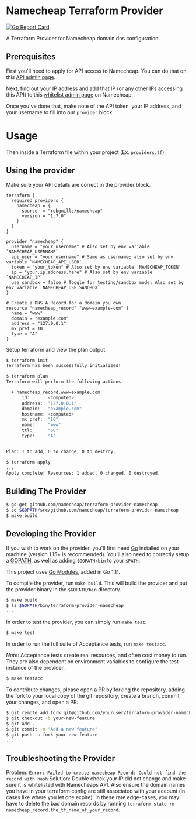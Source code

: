 # Namecheap Terraform Provider

[![Go Report Card](https://goreportcard.com/badge/github.com/namecheap/terraform-provider-namecheap)](https://goreportcard.com/report/github.com/namecheap/terraform-provider-namecheap)

A Terraform Provider for Namecheap domain dns configuration.

## Prerequisites

First you'll need to apply for API access to Namecheap. You can do that on this [API admin page](https://ap.www.namecheap.com/settings/tools/apiaccess/).

Next, find out your IP address and add that IP (or any other IPs accessing this API) to this [whitelist admin page](https://ap.www.namecheap.com/settings/tools/apiaccess/whitelisted-ips) on Namecheap.

Once you've done that, make note of the API token, your IP address, and your username to fill into our `provider` block.

# Usage

Then inside a Terraform file within your project (Ex. `providers.tf`):

## Using the provider

Make sure your API details are correct in the provider block.

```hcl
terraform {
  required_providers {
    namecheap = {
      source  = "robgmills/namecheap"
      version = "1.7.0"
    }
  }
}

provider "namecheap" {
  username = "your_username" # Also set by env variable `NAMECHEAP_USERNAME`
  api_user = "your_username" # Same as username; also set by env variable `NAMECHEAP_API_USER`
  token = "your_token" # Also set by env variable `NAMECHEAP_TOKEN`
  ip = "your.ip.address.here" # Also set by env variable `NAMECHEAP_IP`
  use_sandbox = false # Toggle for testing/sandbox mode; Also set by env variable `NAMECHEAP_USE_SANDBOX`
}

# Create a DNS A Record for a domain you own
resource "namecheap_record" "www-example-com" {
  name = "www"
  domain = "example.com"
  address = "127.0.0.1"
  mx_pref = 10
  type = "A"
}
```

Setup terraform and view the plan output.

```bash
$ terraform init
Terraform has been successfully initialized!

$ terraform plan
Terraform will perform the following actions:

  + namecheap_record.www-example.com
      id:       <computed>
      address:  "127.0.0.1"
      domain:   "example.com"
      hostname: <computed>
      mx_pref:  "10"
      name:     "www"
      ttl:      "60"
      type:     "A"


Plan: 1 to add, 0 to change, 0 to destroy.

$ terraform apply
...
Apply complete! Resources: 1 added, 0 changed, 0 destroyed.
```

Building The Provider
---------------------

```bash
$ go get github.com/namecheap/terraform-provider-namecheap
$ cd $GOPATH/src/github.com/namecheap/terraform-provider-namecheap
$ make build
```

Developing the Provider
---------------------------

If you wish to work on the provider, you'll first need [Go](http://www.golang.org) installed on your machine (version 1.15+ is recommended). You'll also need to correctly setup a [GOPATH](http://golang.org/doc/code.html#GOPATH), as well as adding `$GOPATH/bin` to your `$PATH`.

This project uses [Go Modules](https://github.com/golang/go/wiki/Modules), added in Go 1.11.

To compile the provider, run `make build`. This will build the provider and put the provider binary in the `$GOPATH/bin` directory.

```bash
$ make build
$ ls $GOPATH/bin/terraform-provider-namecheap
...
```

In order to test the provider, you can simply run `make test`.

```bash
$ make test
```

In order to run the full suite of Acceptance tests, run `make testacc`.

*Note:* Acceptance tests create real resources, and often cost money to run.  They are also dependent on environment variables to configure the test instance of the provider.

```bash
$ make testacc
```

To contribute changes, please open a PR by forking the repository, adding the fork to your local copy of the git repository, create a branch, commit your changes, and open a PR:

```bash
$ git remote add fork git@github.com/youruser/terraform-provider-namechep
$ git checkout -b your-new-feature
$ git add .
$ git commit -m "Add a new feature"
$ git push -u fork your-new-feature
...
```

Troubleshooting the Provider
---------------------------

Problem: `Error: Failed to create namecheap Record: Could not find the record with hash`
Solution: Double check your IP did not change and make sure it is whitelisted with Namecheaps API. Also ensure the domain names you have in your terraform config are still associated with your account (in cases like where you let one expire). In these rare edge-cases, you may have to delete the bad domain records by running `terraform state rm namecheap_record.the_tf_name_of_your_record`.
